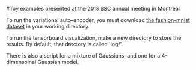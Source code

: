 #Toy examples presented at the 2018 SSC annual meeting in Montreal

To run the variational auto-encoder, you must download [the fashion-mnist dataset](https://github.com/zalandoresearch/fashion-mnist) in your working directory.

To run the tensorboard visualization, make a new directory to store the results. By default, that drectory is called 'log/'.

There is also a script for a mixture of Gaussians, and one for a 4-dimensoinal Gaussian model.

